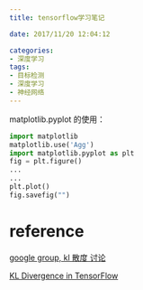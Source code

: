 ```yaml
---
title: tensorflow学习笔记

date: 2017/11/20 12:04:12

categories:
- 深度学习
tags:
- 目标检测
- 深度学习
- 神经网络
---
```


matplotlib.pyplot 的使用：
```python
import matplotlib
matplotlib.use('Agg')
import matplotlib.pyplot as plt 
fig = plt.figure()
...
...
plt.plot()
fig.savefig("")

```

# reference

[google group, kl 散度 讨论](https://groups.google.com/a/tensorflow.org/forum/#!topic/discuss/TX32t7NHkpA)

[KL Divergence in TensorFlow](https://stackoverflow.com/questions/41863814/kl-divergence-in-tensorflow)


